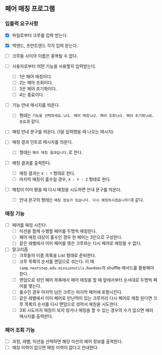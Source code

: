 ## 페어 매칭 프로그램

### 입출력 요구사항
- [X] 파일로부터 크루를 입력 받는다.
- [X] 백엔드, 프런트엔드 각각 입력 받는다.
- [ ] 크루들 사이의 이름은 중복될 수 없다.

- [ ] 사용자로부터 어떤 기능을 사용할지 입력받는다.
  - [ ] 1은 페어 매칭이다.
  - [ ] 2는 페어 조회이다.
  - [ ] 3은 페어 초기화이다.
  - [ ] 4는 종료이다.

- [ ] 기능 안내 메시지를 띄운다.
  - [ ] 형태는 `기능을 선택하세요.\n1. 페어 매칭\n2. 페어 조회\n3. 페어 초기화\nQ. 종료`과 같다.
- [ ] 매칭 안내 문구를 띄운다. (1을 입력했을 때 나오는 메시지)
- [ ] 매칭 결과 인트로 메시지를 띄운다.
  - [ ] 형태는 `페어 매칭 결과입니다.`로 한다.  
- [ ] 매칭 결과를 출력한다.
  - [ ] 매칭 결과는 `X : Y` 형태로 한다.
  - [ ] 마지막 매칭이 홀수일 경우, `X : Y : Z` 형태로 한다.
- [ ] 매칭이 이미 됐을 때 다시 매칭을 시도하면 안내 문구를 띄운다.
  - [ ] 안내 문구의 형태는 `매칭 정보가 있습니다. 다시 매칭하시겠습니까?`과 같다.

### 매칭 기능
- [ ] 페어를 매칭 시킨다.
  - [ ] 미션을 함께 수행할 페어를 두명씩 매칭한다.
  - [ ] 페어 매칭 대상이 홀수인 경우 한 페어는 3인으로 구성한다.
  - [ ] 같은 레벨에서 이미 페어를 맺은 크루와는 다시 페어로 매칭될 수 없다.
- [ ] 알고리즘
  - [ ] 크루들의 이름 목록을 List<String> 형태로 준비한다.
  - [ ] 크루 목록의 순서를 랜덤으로 섞는다. 이 때 `camp.nextstep.edu.missionutils.Randoms`의 shuffle 메서드를 활용해야 한다.
  - [ ] 랜덤으로 섞인 페어 목록에서 페어 매칭을 할 때 앞에서부터 순서대로 두명씩 페어를 맺는다.
  - [ ] 홀수인 경우 마지막 남은 크루는 마지막 페어에 포함시킨다.
  - [ ] 같은 레벨에서 이미 페어로 만난적이 있는 크루끼리 다시 페어로 매칭 된다면 크루 목록의 순서를 다시 랜덤으로 섞어서 매칭을 시도한다.
  - [ ] 3회 시도까지 매칭이 되지 않거나 매칭을 할 수 있는 경우의 수가 없으면 에러 메시지를 출력한다.

### 페어 조회 기능
- [ ] 과정, 레벨, 미션을 선택하면 해당 미션의 페어 정보를 출력한다.
- [ ] 매칭 이력이 없으면 매칭 이력이 없다고 안내한다.
